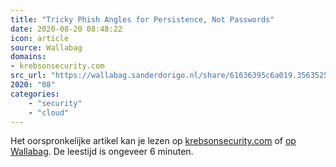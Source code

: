 ```yaml
---
title: "Tricky Phish Angles for Persistence, Not Passwords"
date: 2020-08-20 08:48:22
icon: article
source: Wallabag
domains:
- krebsonsecurity.com
src_url: "https://wallabag.sanderdorigo.nl/share/61636395c6a019.35635253"
2020: "08"
categories:
    - "security"
    - "cloud"
---
```

Het oorspronkelijke artikel kan je lezen op [krebsonsecurity.com](https://krebsonsecurity.com/2020/01/tricky-phish-angles-for-persistence-not-passwords/) of [op Wallabag](https://wallabag.sanderdorigo.nl/share/61636395c6a019.35635253). De leestijd is ongeveer 6 minuten.